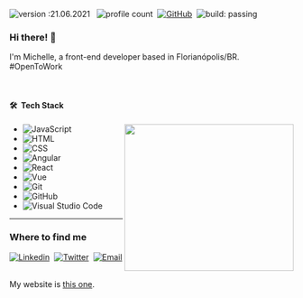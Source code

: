 ![version :21.06.2021](https://img.shields.io/badge/version-21.06.2021-informational) &nbsp;
![profile count](https://komarev.com/ghpvc/?username=michellehorn&color=red)&nbsp;
[![GitHub](https://img.shields.io/github/followers/michellehorn?label=follow&style=social)](https://github.com/michellehorn)&nbsp;
![build: passing](https://img.shields.io/badge/build-passing-success)
  
 ### Hi there! 👋 
<p> 
  I'm Michelle, a front-end developer based in Florianópolis/BR. #OpenToWork
</p>
</br>

#### 🛠 &nbsp;Tech Stack

<img align="right" src="https://github-readme-stats.vercel.app/api/top-langs/?username=michellehorn&theme=dracula&bg_color=0d1117&border_color=eee" height="260" width=300/>

- ![JavaScript](https://img.shields.io/badge/-JavaScript-05122A?style=flat&logo=javascript)&nbsp;
- ![HTML](https://img.shields.io/badge/-HTML-05122A?style=flat&logo=HTML5)&nbsp;
- ![CSS](https://img.shields.io/badge/-CSS-05122A?style=flat&logo=CSS3&logoColor=1572B6)&nbsp;
- ![Angular](https://img.shields.io/badge/-Angular-05122A?style=flat&logo=angular&logoColor=d7052e)&nbsp;
- ![React](https://img.shields.io/badge/-React-05122A?style=flat&logo=react&logoColor=1572B6)&nbsp;
- ![Vue](https://img.shields.io/badge/-Vue-05122A?style=flat&logo=vue-dot-js&logoColor=4FC08D)&nbsp;
- ![Git](https://img.shields.io/badge/-Git-05122A?style=flat&logo=git)&nbsp;
- ![GitHub](https://img.shields.io/badge/-GitHub-05122A?style=flat&logo=github)&nbsp;
- ![Visual Studio Code](https://img.shields.io/badge/-Visual%20Studio%20Code-05122A?style=flat&logo=visual-studio-code&logoColor=007ACC)&nbsp;

------------------------------------------------------------------------------------------------------------------------------------------------------------

### Where to find me


[![Linkedin](https://img.shields.io/badge/-LinkedIn-222?style=flat&logo=LinkedIn&logoColor=0A66C2)](https://www.linkedin.com/in/michelle-horn)&nbsp;
[![Twitter](https://img.shields.io/badge/-Twitter-222?style=flat&logo=Twitter&logoColor=1DA1F2)](https://twitter.com/devmichellehorn)&nbsp;
[![Email](https://img.shields.io/badge/-Gmail-222?style=flat&logo=Gmail&logoColor=EA4335)](https://dev.michellehorn@gmail.com)&nbsp;


My website is [this one](https://devmhorn.web.app/).
